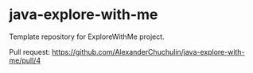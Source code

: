 # java-explore-with-me
Template repository for ExploreWithMe project.

Pull request: https://github.com/AlexanderChuchulin/java-explore-with-me/pull/4
